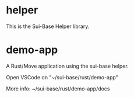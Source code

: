 # helper

This is the Sui-Base Helper library.


# demo-app

A Rust/Move application using the sui-base helper.

Open VSCode on "~/sui-base/rust/demo-app"

More info: ~/sui-base/rust/demo-app/docs





